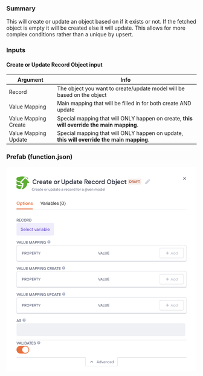 ### Summary
This will create or update an object based on if it exists or not. If the fetched object is empty it will be created else it will update. This allows for more complex conditions rather than a unique by upsert.

### Inputs
#### Create or Update Record Object input
| Argument | Info |
|----------|------|
| Record   | The object you want to create/update model will be based on the object |
| Value Mapping | Main mapping that will be filled in for both create AND update
| Value Mapping Create | Special mapping that will ONLY happen on create, **this will override the main mapping**.
| Value Mapping Update | Special mapping that will ONLY happen on update, **this will override the main mapping**.

### Prefab (function.json)
![function_prefab](./Screenshot%202025-07-16%20at%2014.04.12.png)